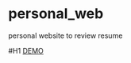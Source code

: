 # personal_web
personal website to review resume 

#H1 [DEMO](https://personal-website-c21af.web.app)
